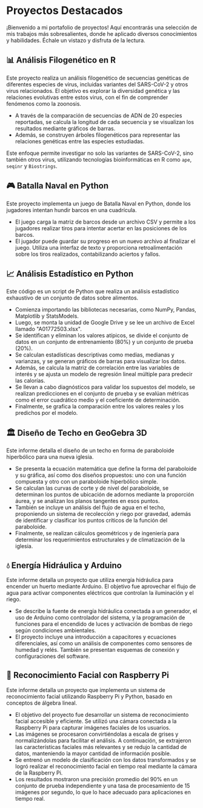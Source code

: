 # Proyectos Destacados

¡Bienvenido a mi portafolio de proyectos! Aquí encontrarás una selección de mis trabajos más sobresalientes, donde he aplicado diversos conocimientos y habilidades. Échale un vistazo y disfruta de la lectura.

## 📊 Análisis Filogenético en R
Este proyecto realiza un análisis filogenético de secuencias genéticas de diferentes especies de virus, incluidas variantes del SARS-CoV-2 y otros virus relacionados. El objetivo es explorar la diversidad genética y las relaciones evolutivas entre estos virus, con el fin de comprender fenómenos como la zoonosis.

- A través de la comparación de secuencias de ADN de 20 especies reportadas, se calcula la longitud de cada secuencia y se visualizan los resultados mediante gráficos de barras.
- Además, se construyen árboles filogenéticos para representar las relaciones genéticas entre las especies estudiadas.

Este enfoque permite investigar no solo las variantes de SARS-CoV-2, sino también otros virus, utilizando tecnologías bioinformáticas en R como `ape`, `seqinr` y `Biostrings`.

## 🎮 Batalla Naval en Python
Este proyecto implementa un juego de Batalla Naval en Python, donde los jugadores intentan hundir barcos en una cuadrícula. 

- El juego carga la matriz de barcos desde un archivo CSV y permite a los jugadores realizar tiros para intentar acertar en las posiciones de los barcos.
- El jugador puede guardar su progreso en un nuevo archivo al finalizar el juego. Utiliza una interfaz de texto y proporciona retroalimentación sobre los tiros realizados, contabilizando aciertos y fallos.

## 📈 Análisis Estadístico en Python
Este código es un script de Python que realiza un análisis estadístico exhaustivo de un conjunto de datos sobre alimentos.

- Comienza importando las bibliotecas necesarias, como NumPy, Pandas, Matplotlib y StatsModels.
- Luego, se monta la unidad de Google Drive y se lee un archivo de Excel llamado "A01772503.xlsx".
- Se identifican y eliminan los valores atípicos, se divide el conjunto de datos en un conjunto de entrenamiento (80%) y un conjunto de prueba (20%).
- Se calculan estadísticas descriptivas como medias, medianas y varianzas, y se generan gráficos de barras para visualizar los datos.
- Además, se calcula la matriz de correlación entre las variables de interés y se ajusta un modelo de regresión lineal múltiple para predecir las calorías.
- Se llevan a cabo diagnósticos para validar los supuestos del modelo, se realizan predicciones en el conjunto de prueba y se evalúan métricas como el error cuadrático medio y el coeficiente de determinación.
- Finalmente, se grafica la comparación entre los valores reales y los predichos por el modelo.

## 🏛️ Diseño de Techo en GeoGebra 3D
Este informe detalla el diseño de un techo en forma de paraboloide hiperbólico para una nueva iglesia.

- Se presenta la ecuación matemática que define la forma del paraboloide y su gráfica, así como dos diseños propuestos: uno con una función compuesta y otro con un paraboloide hiperbólico simple.
- Se calculan las curvas de corte y de nivel del paraboloide, se determinan los puntos de ubicación de adornos mediante la proporción áurea, y se analizan los planos tangentes en esos puntos.
- También se incluye un análisis del flujo de agua en el techo, proponiendo un sistema de recolección y riego por gravedad, además de identificar y clasificar los puntos críticos de la función del paraboloide.
- Finalmente, se realizan cálculos geométricos y de ingeniería para determinar los requerimientos estructurales y de climatización de la iglesia.

## 💧 Energía Hidráulica y Arduino
Este informe detalla un proyecto que utiliza energía hidráulica para encender un huerto mediante Arduino. El objetivo fue aprovechar el flujo de agua para activar componentes eléctricos que controlan la iluminación y el riego.

- Se describe la fuente de energía hidráulica conectada a un generador, el uso de Arduino como controlador del sistema, y la programación de funciones para el encendido de luces y activación de bombas de riego según condiciones ambientales.
- El proyecto incluye una introducción a capacitores y ecuaciones diferenciales, así como un análisis de componentes como sensores de humedad y relés. También se presentan esquemas de conexión y configuraciones del software.

## 🤖 Reconocimiento Facial con Raspberry Pi
Este informe detalla un proyecto que implementa un sistema de reconocimiento facial utilizando Raspberry Pi y Python, basado en conceptos de álgebra lineal.

- El objetivo del proyecto fue desarrollar un sistema de reconocimiento facial accesible y eficiente. Se utilizó una cámara conectada a la Raspberry Pi para capturar imágenes faciales de los usuarios.
- Las imágenes se procesaron convirtiéndolas a escala de grises y normalizándolas para facilitar el análisis. A continuación, se extrajeron las características faciales más relevantes y se redujo la cantidad de datos, manteniendo la mayor cantidad de información posible.
- Se entrenó un modelo de clasificación con los datos transformados y se logró realizar el reconocimiento facial en tiempo real mediante la cámara de la Raspberry Pi.
- Los resultados mostraron una precisión promedio del 90% en un conjunto de prueba independiente y una tasa de procesamiento de 15 imágenes por segundo, lo que lo hace adecuado para aplicaciones en tiempo real.
